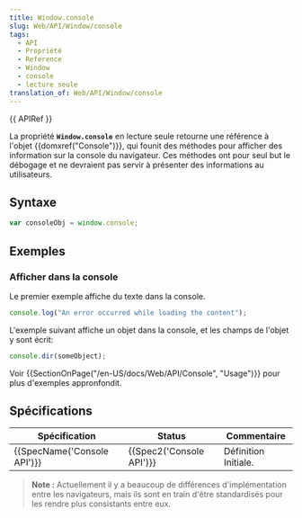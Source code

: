 ```yaml
---
title: Window.console
slug: Web/API/Window/console
tags:
  - API
  - Propriété
  - Reference
  - Window
  - console
  - lecture seule
translation_of: Web/API/Window/console
---
```

{{ APIRef }}

La propriété **`Window.console`** en lecture seule retourne une référence à l'objet {{domxref("Console")}}, qui founit des méthodes pour afficher des information sur la console du navigateur. Ces méthodes ont pour seul but le débogage et ne devraient pas servir à présenter des informations au utilisateurs.

## Syntaxe

```js
var consoleObj = window.console;
```

## Exemples

### Afficher dans la console

Le premier exemple affiche du texte dans la console.

```js
console.log("An error occurred while loading the content");
```

L'exemple suivant affiche un objet dans la console, et les champs de l'objet y sont écrit:

```js
console.dir(someObject);
```

Voir {{SectionOnPage("/en-US/docs/Web/API/Console", "Usage")}} pour plus d'exemples appronfondit.

## Spécifications

| Spécification                        | Status                           | Commentaire          |
| ------------------------------------ | -------------------------------- | -------------------- |
| {{SpecName('Console API')}} | {{Spec2('Console API')}} | Définition Initiale. |

> **Note :** Actuellement il y a beaucoup de différences d'implémentation entre les navigateurs, mais ils sont en train d'être standardisés pour les rendre plus consistants entre eux.
